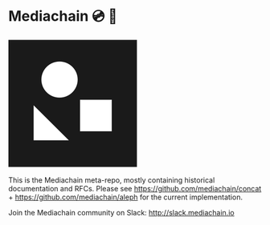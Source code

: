 # Mediachain 💿 🔗
![logo](mediachain_logo_small.png)

This is the Mediachain meta-repo, mostly containing historical documentation and RFCs. Please see https://github.com/mediachain/concat + https://github.com/mediachain/aleph for the current implementation.

Join the Mediachain community on Slack: http://slack.mediachain.io

